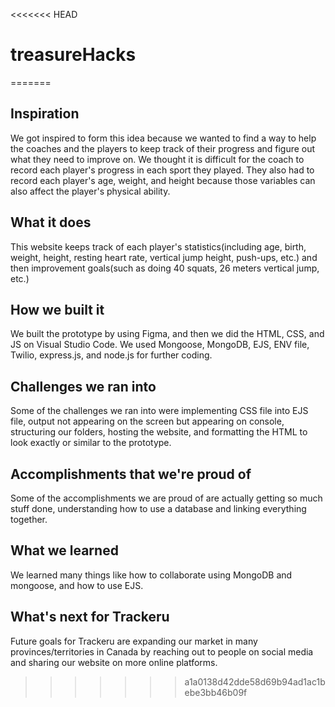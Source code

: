 <<<<<<< HEAD
# treasureHacks
=======
## Inspiration 
We got inspired to form this idea because we wanted to find a way to help the coaches and the players to keep track of their progress and figure out what they need to improve on. We thought it is difficult for the coach to record each player's progress in each sport they played. They also had to record each player's age, weight, and height because those variables can also affect the player's physical ability. 
## What it does
This website keeps track of each player's statistics(including age, birth, weight, height, resting heart rate, vertical jump height, push-ups, etc.) and then improvement goals(such as doing 40 squats, 26 meters vertical jump, etc.)  
## How we built it
We built the prototype by using Figma, and then we did the HTML, CSS, and JS on Visual Studio Code. We used Mongoose, MongoDB, EJS, ENV file, Twilio, express.js, and node.js for further coding.
## Challenges we ran into
Some of the challenges we ran into were implementing CSS file into EJS file, output not appearing on the screen but appearing on console, structuring our folders, hosting the website, and formatting the HTML to look exactly or similar to the prototype. 
## Accomplishments that we're proud of
Some of the accomplishments we are proud of are actually getting so much stuff done, understanding how to use a database and linking everything together. 
## What we learned
We learned many things like how to collaborate using MongoDB and mongoose, and how to use EJS. 
## What's next for Trackeru
Future goals for Trackeru are expanding our market in many provinces/territories in Canada by reaching out to people on social media and sharing our website on more online platforms. 
>>>>>>> a1a0138d42dde58d69b94ad1ac1bebe3bb46b09f
